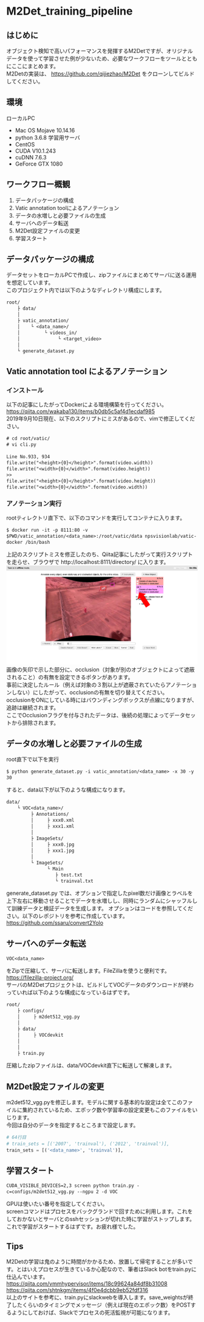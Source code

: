 # M2Det_training_pipeline
## はじめに
オブジェクト検知で高いパフォーマンスを発揮するM2Detですが、オリジナルデータを使って学習させた例が少ないため、必要なワークフローをツールとともにここにまとめます。  
M2Detの実装は、 https://github.com/qijiezhao/M2Det をクローンしてビルドしてください。
## 環境
ローカルPC
* Mac OS Mojave 10.14.16
* python 3.6.8
学習用サーバ
* CentOS
* CUDA V10.1.243
* cuDNN 7.6.3
* GeForce GTX 1080
## ワークフロー概観
1. データパッケージの構成
2. Vatic annotation toolによるアノテーション
3. データの水増しと必要ファイルの生成
4. サーバへのデータ転送
5. M2Det設定ファイルの変更
6. 学習スタート
## データパッケージの構成
データセットをローカルPCで作成し、zipファイルにまとめてサーバに送る運用を想定しています。  
このプロジェクト内では以下のようなディレクトリ構成にします。
```
root/
    ├ data/
    │
    ├ vatic_annotation/
    │    └ <data_name>/
    │         └ videos_in/
    │              └ <target_video>
    │
    └ generate_dataset.py
```
## Vatic annotation tool によるアノテーション
### インストール
以下の記事にしたがってDockerによる環境構築を行ってください。  
https://qiita.com/wakaba130/items/b0db5c5af4d1ecdaf985  
2019年9月10日現在、以下のスクリプトにミスがあるので、vimで修正してください。  
```
# cd root/vatic/
# vi cli.py

Line No.933, 934
file.write("<height>{0}</height>".format(video.width))
file.write("<width>{0}</width>".format(video.height))
>>
file.write("<height>{0}</height>".format(video.height))
file.write("<width>{0}</width>".format(video.width))
```
### アノテーション実行
rootティレクトリ直下で、以下のコマンドを実行してコンテナに入ります。
```
$ docker run -it -p 8111:80 -v $PWD/vatic_annotation/<data_name>:/root/vatic/data npsvisionlab/vatic-docker /bin/bash
```
上記のスクリプトミスを修正したのち、Qiita記事にしたがって実行スクリプトを走らせ、ブラウザで http://localhost:8111/directory/ に入ります。
![vatic](./example/vatic.png)
画像の矢印で示した部分に、occlusion（対象が別のオブジェクトによって遮蔽されること）の有無を設定できるボタンがあります。  
事前に決定したルール（例えば対象の３割以上が遮蔽されていたらアノテーションしない）にしたがって、occlusionの有無を切り替えてください。  
occlusionをONにしている時にはバウンディングボックスが点線になりますが、追跡は継続されます。  
ここでOcclusionフラグを付与されたデータは、後続の処理によってデータセットから排除されます。
## データの水増しと必要ファイルの生成
root直下で以下を実行
```
$ python generate_dataset.py -i vatic_annotation/<data_name> -x 30 -y 30
```
すると、data以下が以下のような構成になります。
```
data/
    └ VOC<data_name>/
         ├ Annotations/
         │     ├ xxx0.xml
         │     ├ xxx1.xml
         │
         ├ ImageSets/
         │     ├ xxx0.jpg
         │     ├ xxx1.jpg
         │
         └ ImageSets/
               └ Main
                  ├ test.txt
                  └ trainval.txt

```
generate_dataset.py では、オプションで指定したpixel数だけ画像とラベルを上下左右に移動させることでデータを水増しし、同時にランダムにシャッフルして訓練データと検証データを生成します。
オプションはコードを参照してください。以下のレポジトリを参考に作成しています。  
https://github.com/ssaru/convert2Yolo
## サーバへのデータ転送
```
VOC<data_name>
```
をZipで圧縮して、サーバに転送します。FileZillaを使うと便利です。  
https://filezilla-project.org/  
サーバのM2Detプロジェクトは、ビルドしてVOCデータのダウンロードが終わっていれば以下のような構成になっているはずです。
```
root/
    ├ configs/
    │     ├ m2det512_vgg.py
    │
    ├ data/
    │     ├ VOCdevkit
    │
    │
    ├ train.py
```
圧縮したzipファイルは、data/VOCdevkit直下に転送して解凍します。
## M2Det設定ファイルの変更
m2det512_vgg.pyを修正します。モデルに関する基本的な設定は全てこのファイルに集約されているため、エポック数や学習率の設定変更もこのファイルをいじります。  
今回は自分のデータを指定するところまで設定します。
```python
# 64行目
# train_sets = [('2007', 'trainval'), ('2012', 'trainval')],
train_sets = [('<data_name>', 'trainval')],
```
## 学習スタート
```
CUDA_VISIBLE_DEVICES=2,3 screen python train.py -c=configs/m2det512_vgg.py --ngpu 2 -d VOC
```
GPUは使いたい番号を指定してください。  
screenコマンドはプロセスをバックグランドで回すために利用します。これをしておかないとサーバとのsshセッションが切れた時に学習がストップします。  
これで学習がスタートするはずです。お疲れ様でした。
## Tips
M2Detの学習は鬼のように時間がかかるため、放置して帰宅することが多いです。とはいえプロセスが生きているか心配なので、筆者はSlack botをtrain.pyに仕込んでいます。  
https://qiita.com/vmmhypervisor/items/18c99624a84df8b31008  
https://qiita.com/shtnkgm/items/4f0e4dcbb9eb52fdf316  
以上のサイトを参考に、train.pyにslackwebを導入します。save_weightsが終了したくらいのタイミングでメッセージ（例えば現在のエポック数）をPOSTするようにしておけば、Slackでプロセスの死活監視が可能になります。